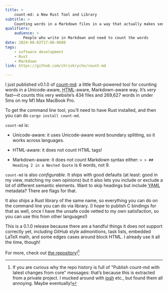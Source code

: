 ```yaml
---
title: >
    count-md: a New Rust Tool and Library
subtitle: >
    Counting words in a Markdown files in a way that actually makes sense.
qualifiers:
    audience: >
        People who write in Markdown and need to count the words
date: 2024-08-02T17:06-0600
tags:
    - software development
    - Rust
    - Markdown
link: https://github.com/chriskrycho/count-md

---
```


I just published v0.1.0 of [count-md]: a little Rust-powered tool for counting words in a Unicode-aware, <abbr title="HyperText Markup Language">HTML</abbr>-aware, Markdown-aware way. It’s *very* fast—it counts this very website’s 434 files and 269,627 words in under 5ms on my M1 Max MacBook Pro.

[count-md]: https://github.com/chriskrycho/count-md

To get the command line tool, you’ll need to have Rust installed, and then you can do `cargo install count-md`.

`count-md` is:

- Unicode-aware: it uses Unicode-aware word boundary splitting, so it works across languages.

- <abbr>HTML</abbr>-aware: it does not count <abbr>HTML</abbr> tags!

- Markdown-aware: it does not count Markdown syntax either: `> > ## Heading 2 in a Nested Quote` is 6 words, not 9.

`count-md` is also *configurable*. It ships with good defaults (at least: good in my view, matching my own opinions) but it also lets you include or exclude a lot of different semantic elements. Want to skip headings but include <abbr title="Yet Another Markup Language">YAML</abbr> metadata? There are flags for that.

It also ships a Rust library of the same name, so everything you can do on the command line you can do via library. (I hope to publish C bindings for that as well, once I have the unsafe code vetted to my own satisfaction, so you can use this from other languages!)

This is a 0.1.0 release because there are a handful things it does not support correctly yet, including GitHub style admonitions, task lists, embedded LaTeX math, and some edges cases around block <abbr>HTML</abbr>. I already use it all the time, though!

For more, check out [the repository][repo]![^history]

[repo]: https://github.com/chriskrycho/count-md

[^history]: If you are curious why the repo history is full of "Publish count-md with latest changes from core" messages: that’s because this is extracted from a private project. I mucked around with [josh](josh-project.github.io/josh/) etc., but found them all annoying. Maybe eventually!

